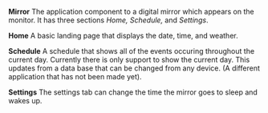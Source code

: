 **Mirror**
The application component to a digital mirror which appears on the monitor.  It has three sections _Home, Schedule,_ and _Settings_.


**Home**
A basic landing page that displays the date, time, and weather.

**Schedule**
A schedule that shows all of the events occuring throughout the current day.  Currently there is only support to show the current day.  This updates from a data base that can be changed from any device.  (A different application that has not been made yet).  

**Settings**
The settings tab can change the time the mirror goes to sleep and wakes up.
